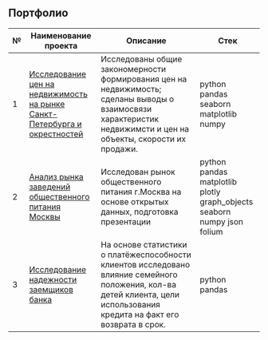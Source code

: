 ## Портфолио

№ |Наименование проекта | Описание | Стек      |
------- | ------- | ---------------- | ---------- |
1  | [ Исследование цен на недвижимость на рынке Санкт-Петербурга и окрестностей ](Проект_недвижимость/README.md)  | Исследованы общие закономерности формирования цен на недвижимость; сделаны выводы о взаимосвязи характеристик недвижимсти и цен на объекты, скорости их продажи. | python pandas seaborn matplotlib numpy
2  | [ Анализ рынка заведений общественного питания Москвы ](Проект_общепит/README.md)  | Исследован рынок общественного питания г.Москва на основе открытых данных, подготовка презентации       | python pandas matplotlib plotly graph_objects seaborn numpy json folium     | 
3  |[ Исследование надежности заемщиков банка ](Проект_заемщики_платежеспособность/README.md)  | На основе статистики о платёжеспособности клиентов исследовано влияние семейного положения, кол-ва детей клиента, цели использования кредита на факт его возврата в срок.     |  python pandas      | 

